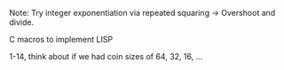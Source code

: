 

Note: Try integer exponentiation via repeated squaring -> Overshoot and divide.

C macros to implement LISP

1-14, think about if we had coin sizes of 64, 32, 16, ...
